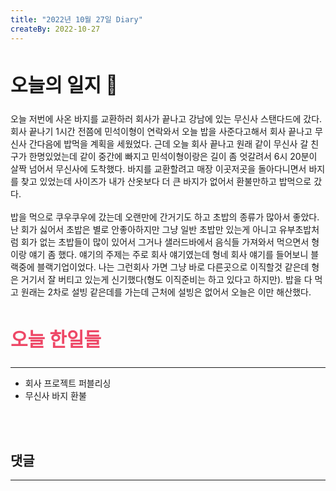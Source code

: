 ```yaml
---
title: "2022년 10월 27일 Diary"
createBy: 2022-10-27
---
```



##  <h2 style="font-size: 30px">오늘의 일지 🎪</h2>
오늘 저번에 사온 바지를 교환하러 회사가 끝나고 강남에 있는 무신사 스탠다드에 갔다. 회사 끝나기 1시간 전쯤에 민석이형이 연락와서 오늘 밥을 사준다고해서 회사 끝나고 무신사 간다음에 밥먹을 계획을 세웠었다. 근데 오늘 회사 끝나고 원래 같이 무신사 갈 친구가 한명있었는데 같이 중간에 빠지고 민석이형이랑은 길이 좀 엇갈려서 6시 20분이 살짝 넘어서 무신사에 도착했다. 바지를 교환할려고 매장 이곳저곳을 돌아다니면서 바지를 찾고 있었는데 사이즈가 내가 산옷보다 더 큰 바지가 없어서 환불만하고 밥먹으로 갔다.
<br>
<br>
밥을 먹으로 쿠우쿠우에 갔는데 오랜만에 간거기도 하고 초밥의 종류가 많아서 좋았다. 난 회가 싫어서 초밥은 별로 안좋아하지만 그냥 일반 초밥만 있는게 아니고 유부초밥처럼 회가 없는 초밥들이 많이 있어서 그거나 샐러드바에서 음식들 가져와서 먹으면서 형이랑 얘기 좀 했다. 얘기의 주제는 주로 회사 얘기였는데 형네 회사 얘기를 들어보니 블랙중에 블랙기업이었다. 나는 그런회사 가면 그냥 바로 다른곳으로 이직할것 같은데 형은 거기서 잘 버티고 있는게 신기했다(형도 이직준비는 하고 있다고 하지만). 밥을 다 먹고 원래는 2차로 설빙 같은데를 가는데 근처에 설빙은 없어서 오늘은 이만 해산했다.




## <h2 style="color: #ee4867; font-size: 30px">오늘 한일들</h2>
--- 
- 회사 프로젝트 퍼블리싱
- 무신사 바지 환불

<br>
<br>

## 댓글
---
<br>

<Comment />
